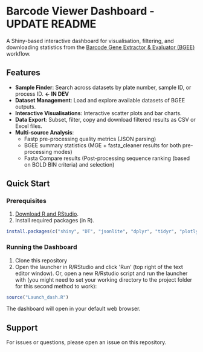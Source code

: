 # Barcode Viewer Dashboard - UPDATE README
A Shiny-based interactive dashboard for visualisation, filtering, and downloading statistics from the [Barcode Gene Extractor & Evaluator (BGEE)](https://github.com/bge-barcoding/BGEE) workflow.


## Features
- **Sample Finder**: Search across datasets by plate number, sample ID, or process ID. **<- IN DEV**
- **Dataset Management**: Load and explore available datasets of BGEE outputs.
- **Interactive Visualisations**: Interactive scatter plots and bar charts.
- **Data Export**: Subset, filter, copy and download filtered results as CSV or Excel files.
- **Multi-source Analysis**: 
  - Fastp pre-processing quality metrics (JSON parsing)
  - BGEE summary statistics (MGE + fasta_cleaner results for both pre-processing modes)
  - Fasta Compare results (Post-processing sequence ranking (based on BOLD BIN criteria) and selection)


## Quick Start
### Prerequisites
1. [Download R and RStudio](https://posit.co/download/rstudio-desktop/).
2. Install required packages (in R).
```r
install.packages(c("shiny", "DT", "jsonlite", "dplyr", "tidyr", "plotly", "shinyjs"))
```
### Running the Dashboard
1. Clone this repository
2. Open the launcher in R/RStudio and click 'Run' (top right of the text editor window). Or, open a new R/Rstudio script and run the launcher with (you might need to set your working directory to the project folder for this second method to work):
```r
source("Launch_dash.R")
```
The dashboard will open in your default web browser.


## Support
For issues or questions, please open an issue on this repository.
